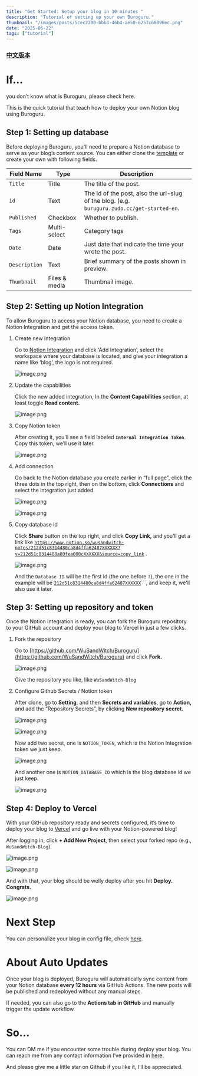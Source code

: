 ```yaml
---
title: "Get Started: Setup your blog in 10 minutes "
description: "Tutorial of setting up your own Buroguru."
thumbnail: "/images/posts/5cec2200-bbb3-46b4-ae50-6257c68096ec.png"
date: "2025-06-22"
tags: ["tutorial"]
---
```


### [中文版本](https://buroguru.zudo.cc/posts/get-started-zh)


# If…


you don’t know what is Buroguru, please check here.


This is the quick tutorial that teach how to deploy your own Notion blog using Buroguru.


## Step 1: Setting up database


Before deploying Buroguru, you'll need to prepare a Notion database to serve as your blog’s content source. You can either clone the [template](/21ad51c831448068b621f3b5def5dd2d) or create your own with following fields.


| Field Name    | Type          | Description                                                                                 |
| ------------- | ------------- | ------------------------------------------------------------------------------------------- |
| `Title`       | Title         | The title of the post.                                                                      |
| `id`          | Text          | The id of the post, also the url-slug of the blog. (e.g. `buruguru.zudo.cc/get-started-en`. |
| `Published`   | Checkbox      | Whether to publish.                                                                         |
| `Tags`        | Multi-select  | Category tags                                                                               |
| `Date`        | Date          | Just date that indicate the time your wrote the post.                                       |
| `Description` | Text          | Brief summary of the posts shown in preview.                                                |
| `Thumbnail`   | Files & media | Thumbnail image.                                                                            |


## Step 2: Setting up Notion Integration


To allow Buroguru to access your Notion database, you need to create a Notion Integration and get the access token.

1. Create new integration

	Go to [Notion Integration](https://www.notion.so/profile/integrations) and click ‘Add Integration’, select the workspace where your database is located, and give your integration a name like ‘blog’, the logo is not required.


	![image.png](/images/posts/58067bb3-b29b-4085-bc56-e05a14b21d83.png)

2. Update the capabilities

	Click the new added integration, In the **Content Capabilities** section, at least toggle **Read content.**


	![image.png](/images/posts/2b9d77f3-2690-4b1b-bc64-e8e3233aab26.png)

3. Copy Notion token

	After creating it, you’ll see a field labeled **`Internal Integration Token`**. Copy this token, we’ll use it later.


	![image.png](/images/posts/3681802d-2133-4e29-bf68-7dac9038f5da.png)

4. Add connection

	Go back to the Notion database you create earlier in “full page”, click the three dots in the top right, then on the bottom, click **Connections** and select the integration just added.


	![image.png](/images/posts/c2e29259-bf71-4c80-ba82-13ea4c827269.png)


	![image.png](/images/posts/3b53e19f-9b7d-42d8-b5fa-a59c2628d7db.png)

5. Copy database id

	Click **Share** button on the top right, and click **Copy Link,** and you’ll get a link like [`https://www.notion.so/wusandwitch-notes/212d51c8314480ca8d4ffa62487XXXXXX?v=212d51c8314480a89fea000cXXXXXX&source=copy_link`](https://www.notion.so/wusandwitch-notes/212d51c8314480ca8d4ffa624873e734?v=212d51c8314480a89fea000c43f4e73f) .


	![image.png](/images/posts/d071463f-233d-4ee0-b552-8a0384b4c11b.png)


	And the `Database ID` will be the first id (the one before `?`), the one in the example will be  [`212d51c8314480ca8d4ffa62487XXXXXX`](https://www.notion.so/wusandwitch-notes/212d51c8314480ca8d4ffa624873e734?v=212d51c8314480a89fea000c43f4e73f)```, and keep it, we'll also use it later.


## Step 3: Setting up repository and token


Once the Notion integration is ready, you can fork the Buroguru repository to your GitHub account and deploy your blog to Vercel in just a few clicks.

1. Fork the repository

	Go to [https://github.com/WuSandWitch/Buroguru](https://github.com/WuSandWitch/Buroguru) and click **Fork.**


	![image.png](/images/posts/8aa7ba7f-eedd-4874-8b65-0de111319d3a.png)


	Give the repository you like, like `WuSandWitch-Blog`

2. Configure Github Secrets /  Notion token

	After clone, go to **Setting**, and then **Secrets and variables**, go to **Action,** and add the “Repository Secrets”, by clicking **New repository secret.**


	![image.png](/images/posts/379e25e0-38b2-4b7d-958a-39bc8c1c4118.png)


	![image.png](/images/posts/ea5077e6-2aac-49a0-8dd5-565033e45ee0.png)


	Now add two secret, one is `NOTION_TOKEN`, which is the Notion Integration token we just keep.


	![image.png](/images/posts/e011a4d7-5c33-4ba7-9e5f-88b42604ab98.png)


	And another one is `NOTION_DATABASE_ID` which is the blog database id we just keep.


	![image.png](/images/posts/8f242c8e-c40a-4cc0-ab8e-6a7ee8b131a1.png)


## Step 4: Deploy to Vercel


With your GitHub repository ready and secrets configured, it’s time to deploy your blog to [Vercel](https://vercel.com/) and go live with your Notion-powered blog!


After logging in, click **+ Add New Project**, then select your forked repo (e.g., `WuSandWitch-Blog`).


![image.png](/images/posts/ef5f541e-2417-4bbe-afe8-f5f647b4ea91.png)


![image.png](/images/posts/41853b86-1261-48ce-b773-716a35d994a2.png)


And with that, your blog should be welly deploy after you hit **Deploy. Congrats.**


![image.png](/images/posts/7da8b048-2d5d-4b3a-bd41-f79c9b31cc43.png)


# Next Step


You can personalize your blog in config file, check [here](https://buroguru.zudo.cc/posts/config-guide-en).


# About Auto Updates


Once your blog is deployed, Buroguru will automatically sync content from your Notion database **every 12 hours** via GitHub Actions. The new posts will be published and redeployed without any manual steps.


If needed, you can also go to the **Actions tab in GitHub** and manually trigger the update workflow.


# So…


You can DM me if you encounter some trouble during deploy your blog. You can reach me from any contact information I’ve provided in [here](https://wusandwitch.zudo.cc/).


And please give me a little star on Github if you like it, I’ll be appreciated.

